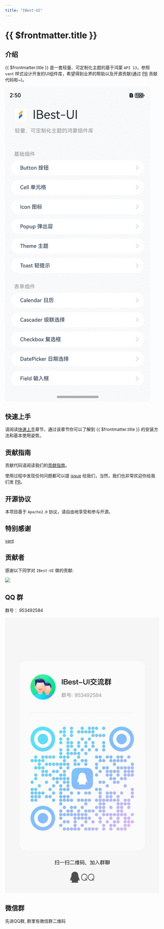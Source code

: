 ```yaml
---
title: "IBest-UI"
---
```


# {{ $frontmatter.title }}

## 介绍

{{ $frontmatter.title }} 是一套轻量、可定制化主题的基于鸿蒙 `API 13`，参照 `vant` 样式设计开发的UI组件库，希望得到业界的帮助以及开源贡献(通过 [PR](https://github.com/ibestservices/ibest-ui/pulls) 贡献代码啦~)。

![{{ $frontmatter.title }}](IBest-UI.png)

## 快速上手

请阅读[快速上手](../quickstart/index)章节，通过该章节你可以了解到 {{ $frontmatter.title }} 的安装方法和基本使用姿势。

## 贡献指南

贡献代码请阅读我们的[贡献指南](../contribution/)。

使用过程中发现任何问题都可以提 [issue](https://github.com/ibestservices/ibest-ui/issues) 给我们，当然，我们也非常欢迎你给我们发 [PR](https://github.com/ibestservices/ibest-ui/pulls)。

## 开源协议

本项目基于 `Apache2.0` 协议，请自由地享受和参与开源。

## 特别感谢

[vant](https://vant-contrib.gitee.io/vant/#/zh-CN/home)

## 贡献者

感谢以下同学对 `IBest-UI` 做的贡献:

<a target="_blank" href="https://github.com/ibestservices/ibest-ui/graphs/contributors">
  <img src="https://contrib.rocks/image?repo=ibestservices/ibest-ui" />
</a>

## QQ 群

群号： 953492584

![QQ群:953492584](./qq.jpg)

## 微信群

先进QQ群, 群里有微信群二维码
